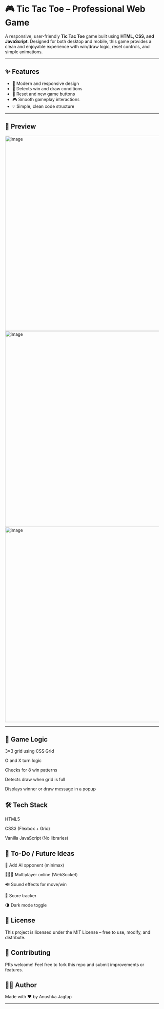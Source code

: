 # 🎮 Tic Tac Toe – Professional Web Game

A responsive, user-friendly **Tic Tac Toe** game built using **HTML, CSS, and JavaScript**. Designed for both desktop and mobile, this game provides a clean and enjoyable experience with win/draw logic, reset controls, and simple animations.

---

## ✨ Features

- 🎨 Modern and responsive design
- 🎯 Detects win and draw conditions
- 🔄 Reset and new game buttons
- 🎮 Smooth gameplay interactions
- 💡 Simple, clean code structure

---

## 📸 Preview

<img width="1353" height="640" alt="image" src="https://github.com/user-attachments/assets/a703221d-ce3b-40b9-a900-72c449964ae5" />

<img width="1353" height="642" alt="image" src="https://github.com/user-attachments/assets/22fa6084-0942-425a-b7e2-d8794a039461" />

<img width="1350" height="640" alt="image" src="https://github.com/user-attachments/assets/df259e77-cd48-4a6b-963d-27e0cd2302cf" />


---

## 🧠 Game Logic
3×3 grid using CSS Grid

O and X turn logic

Checks for 8 win patterns

Detects draw when grid is full

Displays winner or draw message in a popup

## 🛠️ Tech Stack
HTML5

CSS3 (Flexbox + Grid)

Vanilla JavaScript (No libraries)

## 📌 To-Do / Future Ideas
🧠 Add AI opponent (minimax)

🧑‍🤝‍🧑 Multiplayer online (WebSocket)

🔊 Sound effects for move/win

🧮 Score tracker

🌗 Dark mode toggle

## 📝 License
This project is licensed under the MIT License – free to use, modify, and distribute.

## 🤝 Contributing
PRs welcome! Feel free to fork this repo and submit improvements or features.

## 👩‍💻 Author
Made with ❤️ by Anushka Jagtap


---

